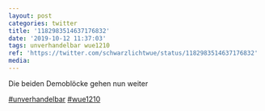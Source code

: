 ```yaml
---
layout: post
categories: twitter
title: '1182983514637176832'
date: '2019-10-12 11:37:03'
tags: unverhandelbar wue1210
ref: 'https://twitter.com/schwarzlichtwue/status/1182983514637176832'
media:
---
```

Die beiden Demoblöcke gehen nun weiter

[#unverhandelbar](/t/unverhandelbar) [#wue1210](/t/wue1210) 

